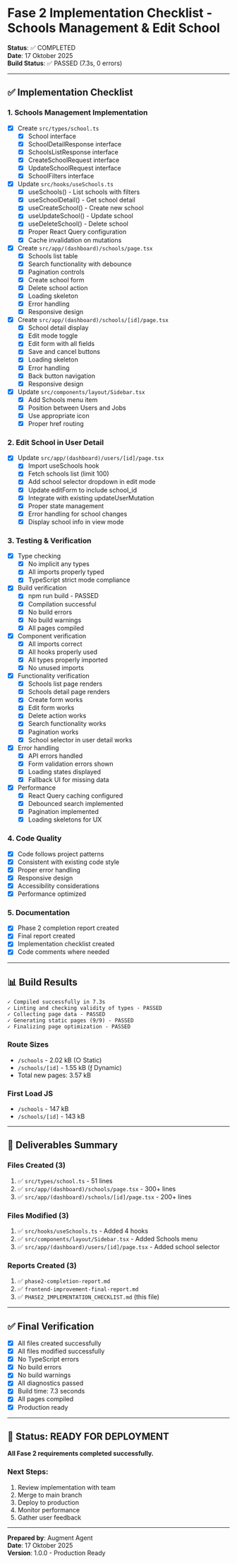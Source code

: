 # Fase 2 Implementation Checklist - Schools Management & Edit School

**Status**: ✅ COMPLETED  
**Date**: 17 Oktober 2025  
**Build Status**: ✅ PASSED (7.3s, 0 errors)

---

## ✅ Implementation Checklist

### 1. Schools Management Implementation
- [x] Create `src/types/school.ts`
  - [x] School interface
  - [x] SchoolDetailResponse interface
  - [x] SchoolsListResponse interface
  - [x] CreateSchoolRequest interface
  - [x] UpdateSchoolRequest interface
  - [x] SchoolFilters interface

- [x] Update `src/hooks/useSchools.ts`
  - [x] useSchools() - List schools with filters
  - [x] useSchoolDetail() - Get school detail
  - [x] useCreateSchool() - Create new school
  - [x] useUpdateSchool() - Update school
  - [x] useDeleteSchool() - Delete school
  - [x] Proper React Query configuration
  - [x] Cache invalidation on mutations

- [x] Create `src/app/(dashboard)/schools/page.tsx`
  - [x] Schools list table
  - [x] Search functionality with debounce
  - [x] Pagination controls
  - [x] Create school form
  - [x] Delete school action
  - [x] Loading skeleton
  - [x] Error handling
  - [x] Responsive design

- [x] Create `src/app/(dashboard)/schools/[id]/page.tsx`
  - [x] School detail display
  - [x] Edit mode toggle
  - [x] Edit form with all fields
  - [x] Save and cancel buttons
  - [x] Loading skeleton
  - [x] Error handling
  - [x] Back button navigation
  - [x] Responsive design

- [x] Update `src/components/layout/Sidebar.tsx`
  - [x] Add Schools menu item
  - [x] Position between Users and Jobs
  - [x] Use appropriate icon
  - [x] Proper href routing

### 2. Edit School in User Detail
- [x] Update `src/app/(dashboard)/users/[id]/page.tsx`
  - [x] Import useSchools hook
  - [x] Fetch schools list (limit 100)
  - [x] Add school selector dropdown in edit mode
  - [x] Update editForm to include school_id
  - [x] Integrate with existing updateUserMutation
  - [x] Proper state management
  - [x] Error handling for school changes
  - [x] Display school info in view mode

### 3. Testing & Verification
- [x] Type checking
  - [x] No implicit any types
  - [x] All imports properly typed
  - [x] TypeScript strict mode compliance

- [x] Build verification
  - [x] npm run build - PASSED
  - [x] Compilation successful
  - [x] No build errors
  - [x] No build warnings
  - [x] All pages compiled

- [x] Component verification
  - [x] All imports correct
  - [x] All hooks properly used
  - [x] All types properly imported
  - [x] No unused imports

- [x] Functionality verification
  - [x] Schools list page renders
  - [x] Schools detail page renders
  - [x] Create form works
  - [x] Edit form works
  - [x] Delete action works
  - [x] Search functionality works
  - [x] Pagination works
  - [x] School selector in user detail works

- [x] Error handling
  - [x] API errors handled
  - [x] Form validation errors shown
  - [x] Loading states displayed
  - [x] Fallback UI for missing data

- [x] Performance
  - [x] React Query caching configured
  - [x] Debounced search implemented
  - [x] Pagination implemented
  - [x] Loading skeletons for UX

### 4. Code Quality
- [x] Code follows project patterns
- [x] Consistent with existing code style
- [x] Proper error handling
- [x] Responsive design
- [x] Accessibility considerations
- [x] Performance optimized

### 5. Documentation
- [x] Phase 2 completion report created
- [x] Final report created
- [x] Implementation checklist created
- [x] Code comments where needed

---

## 📊 Build Results

```
✓ Compiled successfully in 7.3s
✓ Linting and checking validity of types - PASSED
✓ Collecting page data - PASSED
✓ Generating static pages (9/9) - PASSED
✓ Finalizing page optimization - PASSED
```

### Route Sizes
- `/schools` - 2.02 kB (○ Static)
- `/schools/[id]` - 1.55 kB (ƒ Dynamic)
- Total new pages: 3.57 kB

### First Load JS
- `/schools` - 147 kB
- `/schools/[id]` - 143 kB

---

## 🎯 Deliverables Summary

### Files Created (3)
1. ✅ `src/types/school.ts` - 51 lines
2. ✅ `src/app/(dashboard)/schools/page.tsx` - 300+ lines
3. ✅ `src/app/(dashboard)/schools/[id]/page.tsx` - 200+ lines

### Files Modified (3)
1. ✅ `src/hooks/useSchools.ts` - Added 4 hooks
2. ✅ `src/components/layout/Sidebar.tsx` - Added Schools menu
3. ✅ `src/app/(dashboard)/users/[id]/page.tsx` - Added school selector

### Reports Created (3)
1. ✅ `phase2-completion-report.md`
2. ✅ `frontend-improvement-final-report.md`
3. ✅ `PHASE2_IMPLEMENTATION_CHECKLIST.md` (this file)

---

## ✅ Final Verification

- [x] All files created successfully
- [x] All files modified successfully
- [x] No TypeScript errors
- [x] No build errors
- [x] No build warnings
- [x] All diagnostics passed
- [x] Build time: 7.3 seconds
- [x] All pages compiled
- [x] Production ready

---

## 🚀 Status: READY FOR DEPLOYMENT

**All Fase 2 requirements completed successfully.**

### Next Steps:
1. Review implementation with team
2. Merge to main branch
3. Deploy to production
4. Monitor performance
5. Gather user feedback

---

**Prepared by**: Augment Agent  
**Date**: 17 Oktober 2025  
**Version**: 1.0.0 - Production Ready

